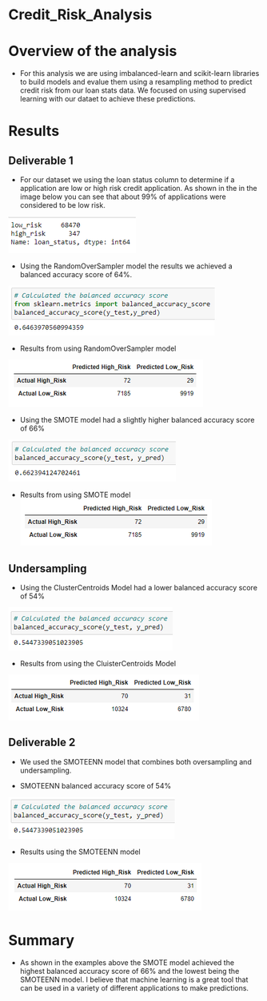 # Credit_Risk_Analysis

# Overview of the analysis
- For this analysis we are using imbalanced-learn and scikit-learn libraries to build models and evalue them using a resampling method to predict credit risk from our loan stats data. We focused on using supervised learning with our dataet to achieve these predictions. 

# Results

## Deliverable 1
- For our dataset we using the loan status column to determine if a application are low or high risk credit application. As shown in the in the image below you can see that about 99% of applications were considered to be low risk. 

![](Resources/dataset.PNG)

- Using the RandomOverSampler model the results we achieved a balanced accuracy score of 64%.

![](Resources/randomoversampler.PNG)

- Results from using RandomOverSampler model

![](Resources/results1.PNG)

- Using the SMOTE model had a slightly higher balanced accuracy score of 66%

![](Resources/SMOTE.PNG)

- Results from using SMOTE model
![](Resources/SMOTEresults.PNG)

## Undersampling

- Using the ClusterCentroids Model had a lower balanced accuracy score of 54%

![](Resources/clustercentroids.PNG)

- Results from using the CluisterCentroids Model

![](Resources/clustercentroidsR.PNG)

## Deliverable 2

- We used the SMOTEENN model that combines both oversampling and undersampling. 

- SMOTEENN balanced accuracy score of 54%

![](Resources/SMOTEENN.PNG)

- Results using the SMOTEENN model

![](Resources/SMOTEENN1.PNG)

# Summary

- As shown in the examples above the SMOTE model achieved the highest balanced accuracy score of 66% and the lowest being the SMOTEENN model. I believe that machine learning is a great tool that can be used in a variety of different applications to make predictions.

